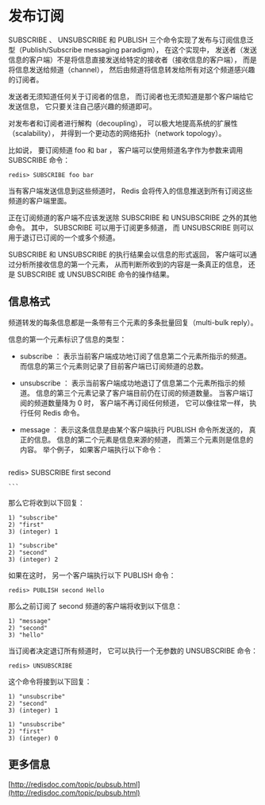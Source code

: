 # 发布订阅

SUBSCRIBE 、 UNSUBSCRIBE 和 PUBLISH 三个命令实现了发布与订阅信息泛型（Publish/Subscribe messaging paradigm）， 在这个实现中， 发送者（发送信息的客户端）不是将信息直接发送给特定的接收者（接收信息的客户端）， 而是将信息发送给频道（channel）， 然后由频道将信息转发给所有对这个频道感兴趣的订阅者。

发送者无须知道任何关于订阅者的信息， 而订阅者也无须知道是那个客户端给它发送信息， 它只要关注自己感兴趣的频道即可。

对发布者和订阅者进行解构（decoupling）， 可以极大地提高系统的扩展性（scalability）， 并得到一个更动态的网络拓扑（network topology）。

比如说， 要订阅频道 foo 和 bar ， 客户端可以使用频道名字作为参数来调用 SUBSCRIBE 命令：
```
redis> SUBSCRIBE foo bar
```
当有客户端发送信息到这些频道时， Redis 会将传入的信息推送到所有订阅这些频道的客户端里面。

正在订阅频道的客户端不应该发送除 SUBSCRIBE 和 UNSUBSCRIBE 之外的其他命令。 其中， SUBSCRIBE 可以用于订阅更多频道， 而 UNSUBSCRIBE 则可以用于退订已订阅的一个或多个频道。

SUBSCRIBE 和 UNSUBSCRIBE 的执行结果会以信息的形式返回， 客户端可以通过分析所接收信息的第一个元素， 从而判断所收到的内容是一条真正的信息， 还是 SUBSCRIBE 或 UNSUBSCRIBE 命令的操作结果。


## 信息格式

频道转发的每条信息都是一条带有三个元素的多条批量回复（multi-bulk reply）。

信息的第一个元素标识了信息的类型：

* subscribe ： 表示当前客户端成功地订阅了信息第二个元素所指示的频道。 而信息的第三个元素则记录了目前客户端已订阅频道的总数。

* unsubscribe ： 表示当前客户端成功地退订了信息第二个元素所指示的频道。 信息的第三个元素记录了客户端目前仍在订阅的频道数量。 当客户端订阅的频道数量降为 0 时， 客户端不再订阅任何频道， 它可以像往常一样， 执行任何 Redis 命令。

* message ： 表示这条信息是由某个客户端执行 PUBLISH 命令所发送的， 真正的信息。 信息的第二个元素是信息来源的频道， 而第三个元素则是信息的内容。
举个例子， 如果客户端执行以下命令：

    ```
redis> SUBSCRIBE first second

    ```
 那么它将收到以下回复：

```
1) "subscribe"
2) "first"
3) (integer) 1

1) "subscribe"
2) "second"
3) (integer) 2
```

如果在这时， 另一个客户端执行以下 PUBLISH 命令：
```
redis> PUBLISH second Hello
```

那么之前订阅了 second 频道的客户端将收到以下信息：
```
1) "message"
2) "second"
3) "hello"
```
当订阅者决定退订所有频道时， 它可以执行一个无参数的 UNSUBSCRIBE 命令：
```
redis> UNSUBSCRIBE
```
这个命令将接到以下回复：
```
1) "unsubscribe"
2) "second"
3) (integer) 1

1) "unsubscribe"
2) "first"
3) (integer) 0   
```  

## 更多信息

[http://redisdoc.com/topic/pubsub.html](http://redisdoc.com/topic/pubsub.html)